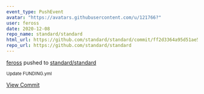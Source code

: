 ```yaml
---
event_type: PushEvent
avatar: "https://avatars.githubusercontent.com/u/121766?"
user: feross
date: 2020-12-08
repo_name: standard/standard
html_url: https://github.com/standard/standard/commit/ff2d3364a95d51ae5b397578bf41d10dad97ae8a
repo_url: https://github.com/standard/standard
---
```


<a href='https://github.com/feross' target='_blank'>feross</a> pushed to <a href='https://github.com/standard/standard' target='_blank'>standard/standard</a>

<small>Update FUNDING.yml</small>

<a href='https://github.com/standard/standard/commit/ff2d3364a95d51ae5b397578bf41d10dad97ae8a' target='_blank'>View Commit</a>